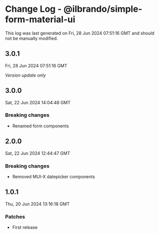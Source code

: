 # Change Log - @ilbrando/simple-form-material-ui

This log was last generated on Fri, 28 Jun 2024 07:51:16 GMT and should not be manually modified.

## 3.0.1
Fri, 28 Jun 2024 07:51:16 GMT

_Version update only_

## 3.0.0
Sat, 22 Jun 2024 14:04:48 GMT

### Breaking changes

- Renamed form components

## 2.0.0
Sat, 22 Jun 2024 12:44:47 GMT

### Breaking changes

- Removed MUI-X datepicker components

## 1.0.1
Thu, 20 Jun 2024 13:16:18 GMT

### Patches

- First release

